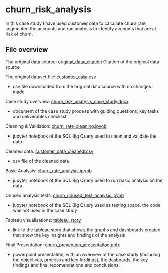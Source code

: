 # churn_risk_analysis
In this case study I have used customer data to calculate churn rate, segmented the accounts and ran analysis to identify accounts that are at risk of churn.

## File overview
The original data source: [original_data_citation](https://github.com/lauraabrown6/churn_risk_analysis/blob/49177d49e789dc741d32720663e1d59e1bb1539e/original_data_citation)
  Citation of the original data source

The original dataset file: [customer_data.csv](https://github.com/lauraabrown6/churn_risk_analysis/blob/49177d49e789dc741d32720663e1d59e1bb1539e/customer_data.csv)
  - csv file downloaded from the original data source with no changes made

Case study overview: [churn_risk_analysis_case_study.docx](https://github.com/lauraabrown6/churn_risk_analysis/blob/d3d4f3ab822f434ff19c382731181bf1971b164c/churn_risk_analysis_case_study.docx)
  - document of the case study process with guiding questions, key tasks and deliverables checklist

Cleaning & Validation: [churn_rate_cleaning.ipynb](https://github.com/lauraabrown6/churn_risk_analysis/blob/49177d49e789dc741d32720663e1d59e1bb1539e/churn_rate_cleaning.ipynb)
  - jupyter notebook of the SQL Big Query used to clean and validate the data

Cleaned data: [customer_data_cleaned.csv](https://github.com/lauraabrown6/churn_risk_analysis/blob/49177d49e789dc741d32720663e1d59e1bb1539e/customer_data_cleaned.csv)
  - csv file of the cleaned data

Basic Analysis: [churn_rate_analysis.ipynb](https://github.com/lauraabrown6/churn_risk_analysis/blob/49177d49e789dc741d32720663e1d59e1bb1539e/churn_rate_analysis.ipynb)
  - jupyter notebook of the SQL Big Query used to run basic analysis on the data

Unused analysis tests: [churn_unused_test_analysis.ipynb](https://github.com/lauraabrown6/churn_risk_analysis/blob/49177d49e789dc741d32720663e1d59e1bb1539e/churn_unused_test_analysis.ipynb)
  - jupyter notebook of the SQL Big Query used as testing space, the code was not used in the case study

Tableau visualisations: [tableau_story](https://github.com/lauraabrown6/churn_risk_analysis/blob/49177d49e789dc741d32720663e1d59e1bb1539e/tableau_story)
  - link to the tableau story that shows the graphs and dashboards created that show the key insights and findings of the analysis

Final Presentation: [churn_prevention_presentation.pptx](https://github.com/lauraabrown6/churn_risk_analysis/blob/048bd4def4cf9237c61d3efb41c1eab99078244e/churn_prevention_presentation.pptx)
  - powerpoint presentation, with an overview of the case study (including the objectives, process and key findings), the dasboards, the key findings and final recomendations and conclusions.
